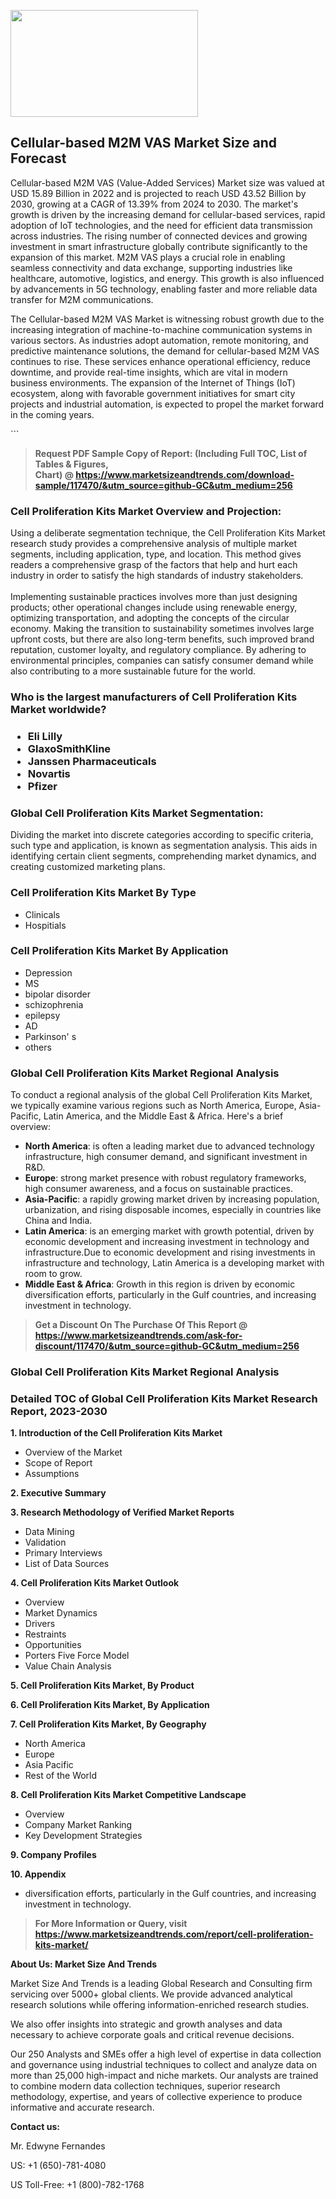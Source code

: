 <p><img class="alignnone size-medium wp-image-20088" src="https://ffe5etoiles.com/wp-content/uploads/2024/12/MST1-300x171.png" alt="" width="300" height="171" /></p><h2>Cellular-based M2M VAS Market Size and Forecast</h2><p>Cellular-based M2M VAS (Value-Added Services) Market size was valued at USD 15.89 Billion in 2022 and is projected to reach USD 43.52 Billion by 2030, growing at a CAGR of 13.39% from 2024 to 2030. The market's growth is driven by the increasing demand for cellular-based services, rapid adoption of IoT technologies, and the need for efficient data transmission across industries. The rising number of connected devices and growing investment in smart infrastructure globally contribute significantly to the expansion of this market. M2M VAS plays a crucial role in enabling seamless connectivity and data exchange, supporting industries like healthcare, automotive, logistics, and energy. This growth is also influenced by advancements in 5G technology, enabling faster and more reliable data transfer for M2M communications.</p><p>The Cellular-based M2M VAS Market is witnessing robust growth due to the increasing integration of machine-to-machine communication systems in various sectors. As industries adopt automation, remote monitoring, and predictive maintenance solutions, the demand for cellular-based M2M VAS continues to rise. These services enhance operational efficiency, reduce downtime, and provide real-time insights, which are vital in modern business environments. The expansion of the Internet of Things (IoT) ecosystem, along with favorable government initiatives for smart city projects and industrial automation, is expected to propel the market forward in the coming years.</p>```</p><blockquote id="" class=""><strong>Request PDF Sample Copy of Report: (Including Full TOC, List of Tables &amp; Figures, Chart)&nbsp;@&nbsp;<strong><a href="https://www.marketsizeandtrends.com/download-sample/117470/&utm_source=github-GC&utm_medium=256" target="_blank">https://www.marketsizeandtrends.com/download-sample/117470/&utm_source=github-GC&utm_medium=256</a></strong></strong></blockquote><h3 id="" class="">Cell Proliferation Kits Market&nbsp;Overview and Projection:</h3><p id="" class="">Using a deliberate segmentation technique, the Cell Proliferation Kits Market research study provides a comprehensive analysis of multiple market segments, including application, type, and location. This method gives readers a comprehensive grasp of the factors that help and hurt each industry in order to satisfy the high standards of industry stakeholders. <br /> <br />Implementing sustainable practices involves more than just designing products; other operational changes include using renewable energy, optimizing transportation, and adopting the concepts of the circular economy. Making the transition to sustainability sometimes involves large upfront costs, but there are also long-term benefits, such improved brand reputation, customer loyalty, and regulatory compliance. By adhering to environmental principles, companies can satisfy consumer demand while also contributing to a more sustainable future for the world.</p><h3 id="" class="">Who is the largest manufacturers of&nbsp;Cell Proliferation Kits Market worldwide?</h3><h3 class=""><p><ul><li>Eli Lilly </li><li> GlaxoSmithKline </li><li> Janssen Pharmaceuticals </li><li> Novartis </li><li> Pfizer</li></ul></p></h3><h3 id="" class="">Global&nbsp;Cell Proliferation Kits Market Segmentation:</h3><p id="" class="">Dividing the market into discrete categories according to specific criteria, such type and application, is known as segmentation analysis. This aids in identifying certain client segments, comprehending market dynamics, and creating customized marketing plans.</p><h3 id="" class="">Cell Proliferation Kits Market&nbsp;By Type</h3><p><p><ul><li>Clinicals</li><li> Hospitials</p></li></ul></p></p><h3 id="" class="">Cell Proliferation Kits Market&nbsp;By Application</h3><p class=""><p><ul><li>Depression</li><li> MS</li><li> bipolar disorder</li><li> schizophrenia</li><li> epilepsy</li><li> AD</li><li> Parkinson' s</li><li> others</li></ul></p></p><h3 id="" class="">Global Cell Proliferation Kits Market Regional Analysis</h3><p id="" class="">To conduct a regional analysis of the global Cell Proliferation Kits Market, we typically examine various regions such as North America, Europe, Asia-Pacific, Latin America, and the Middle East &amp; Africa. Here's a brief overview:</p><ul><li><strong>North America</strong>: is often a leading market due to advanced technology infrastructure, high consumer demand, and significant investment in R&amp;D.</li><li><strong>Europe</strong>: strong market presence with robust regulatory frameworks, high consumer awareness, and a focus on sustainable practices.</li><li><strong>Asia-Pacific</strong>: a rapidly growing market driven by increasing population, urbanization, and rising disposable incomes, especially in countries like China and India.</li><li><strong>Latin America</strong>: is an emerging market with growth potential, driven by economic development and increasing investment in technology and infrastructure.Due to economic development and rising investments in infrastructure and technology, Latin America is a developing market with room to grow.</li><li><strong>Middle East &amp; Africa</strong>: Growth in this region is driven by economic diversification efforts, particularly in the Gulf countries, and increasing investment in technology.</li></ul><blockquote id="" class=""><strong>Get a Discount On The Purchase Of This Report @ <strong><a href="https://www.marketsizeandtrends.com/ask-for-discount/117470/&utm_source=github-GC&utm_medium=256" target="_blank">https://www.marketsizeandtrends.com/ask-for-discount/117470/&utm_source=github-GC&utm_medium=256</a></strong></strong></blockquote><h3 id="" class="">Global Cell Proliferation Kits Market Regional Analysis</h3><h3 id="" class="">Detailed TOC of Global Cell Proliferation Kits Market Research Report, 2023-2030</h3><p id="" class=""><strong>1. Introduction of the Cell Proliferation Kits Market</strong></p><ul><li>Overview of the Market</li><li>Scope of Report</li><li>Assumptions</li></ul><p id="" class=""><strong>2. Executive Summary</strong></p><p id="" class=""><strong>3. Research Methodology of Verified Market Reports</strong></p><ul><li>Data Mining</li><li>Validation</li><li>Primary Interviews</li><li>List of Data Sources</li></ul><p id="" class=""><strong>4. Cell Proliferation Kits Market Outlook</strong></p><ul><li>Overview</li><li>Market Dynamics</li><li>Drivers</li><li>Restraints</li><li>Opportunities</li><li>Porters Five Force Model</li><li>Value Chain Analysis</li></ul><p id="" class=""><strong>5. Cell Proliferation Kits Market, By Product</strong></p><p id="" class=""><strong>6. Cell Proliferation Kits Market, By Application</strong></p><p id="" class=""><strong>7. Cell Proliferation Kits Market, By Geography</strong></p><ul><li>North America</li><li>Europe</li><li>Asia Pacific</li><li>Rest of the World</li></ul><p id="" class=""><strong>8. Cell Proliferation Kits Market Competitive Landscape</strong></p><ul><li>Overview</li><li>Company Market Ranking</li><li>Key Development Strategies</li></ul><p id="" class=""><strong>9. Company Profiles</strong></p><p id="" class=""><strong>10. Appendix</strong></p><ul><li>diversification efforts, particularly in the Gulf countries, and increasing investment in technology.</li></ul><blockquote id="" class=""><strong>For More Information or Query, visit <strong><strong><a href="https://www.marketsizeandtrends.com/report/cell-proliferation-kits-market/" target="_blank">https://www.marketsizeandtrends.com/report/cell-proliferation-kits-market/</a></strong></strong></strong></blockquote><p id="" class=""><strong>About Us: Market Size And Trends</strong></p><p id="" class="">Market Size And Trends is a leading Global Research and Consulting firm servicing over 5000+ global clients. We provide advanced analytical research solutions while offering information-enriched research studies.</p><p id="" class="">We also offer insights into strategic and growth analyses and data necessary to achieve corporate goals and critical revenue decisions.</p><p id="" class="">Our 250 Analysts and SMEs offer a high level of expertise in data collection and governance using industrial techniques to collect and analyze data on more than 25,000 high-impact and niche markets. Our analysts are trained to combine modern data collection techniques, superior research methodology, expertise, and years of collective experience to produce informative and accurate research.</p><p id="" class=""><strong>Contact us:</strong></p><p id="" class="">Mr. Edwyne Fernandes</p><p id="" class="">US: +1 (650)-781-4080</p><p id="" class="">US Toll-Free: +1 (800)-782-1768</p>

